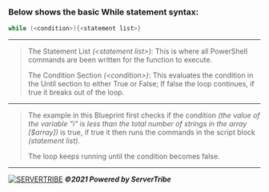### **Below shows the basic While statement syntax:**
```powershell
while (<condition>){<statement list>}
```
---
> The Statement List *(\<statement list>)*: This is where all PowerShell commands are been written for the function to execute.
> 
> The Condition Section *(\<condition>)*: This evaluates the condition in the Until section to either True or False; If false the loop continues, if true it breaks out of the loop.
---
> The example in this Blueprint first checks if the condition *(the value of the variable "i" is less than the total number of strings in the array [$array])* is true, if true it then runs the commands in the script block *(statement list)*.
> 
> The loop keeps running until the condition becomes false.
---
[![SERVERTRIBE](https://www.servertribe.com/wp-content/themes/mars/assets/images/attune_logo.svg)](https://www.servertribe.com/)
***&copy;2021 Powered by ServerTribe***